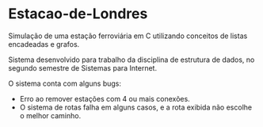 # Estacao-de-Londres
Simulação de uma estação ferroviária em C utilizando conceitos de listas encadeadas e grafos.

Sistema desenvolvido para trabalho da disciplina de estrutura de dados, no segundo semestre de Sistemas para Internet.

O sistema conta com alguns bugs:
  - Erro ao remover estações com 4 ou mais conexões.
  - O sistema de rotas falha em alguns casos, e a rota exibida não escolhe o melhor caminho.
